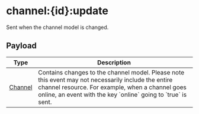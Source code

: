 # channel:{id}:update

Sent when the channel model is changed.

## Payload
|Type|Description|
|----|-----------|
|[Channel](/rest/index.html#/Channel)|Contains changes to the channel model. Please note this event may not necessarily include the entire channel resource. For example, when a channel goes online, an event with the key &#x60;online&#x60; going to &#x60;true&#x60; is sent.|

